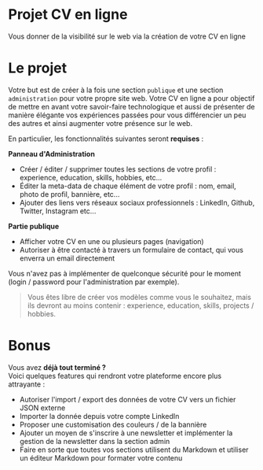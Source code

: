 # Projet CV en ligne

Vous donner de la visibilité sur le web via la création de votre CV en ligne

# Le projet
Votre but est de créer à la fois une section `publique` et une section `administration` pour votre propre site web.
Votre CV en ligne a pour objectif de mettre en avant votre savoir-faire technologique et aussi de présenter de manière élégante vos expériences passées pour vous différencier un peu des autres et ainsi augmenter votre présence sur le web.

En particulier, les fonctionnalités suivantes seront **requises** :

**Panneau d'Administration**
* Créer / éditer / supprimer toutes les sections de votre profil : experience, education, skills, hobbies, etc...
* Éditer la meta-data de chaque élément de votre profil : nom, email, photo de profil, bannière, etc...
* Ajouter des liens vers réseaux sociaux professionnels : LinkedIn, Github, Twitter, Instagram etc...

**Partie publique**
* Afficher votre CV en une ou plusieurs pages (navigation)
* Autoriser à être contacté à travers un formulaire de contact, qui vous enverra un email directement

Vous n'avez pas à implémenter de quelconque sécurité pour le moment (login / password pour l'administration par exemple).

> Vous êtes libre de créer vos modèles comme vous le souhaitez, mais ils devront au moins contenir : experience, education, skills, projects / hobbies.

# Bonus
Vous avez **déjà tout terminé ?**  
Voici quelques features qui rendront votre plateforme encore plus attrayante :
* Autoriser l'import / export des données de votre CV vers un fichier JSON externe
* Importer la donnée depuis votre compte LinkedIn
* Proposer une customisation des couleurs / de la bannière
* Ajouter un moyen de s'inscrire à une newsletter et implémenter la gestion de la newsletter dans la section admin
* Faire en sorte que toutes vos sections utilisent du Markdown et utiliser un éditeur Markdown pour formater votre contenu
